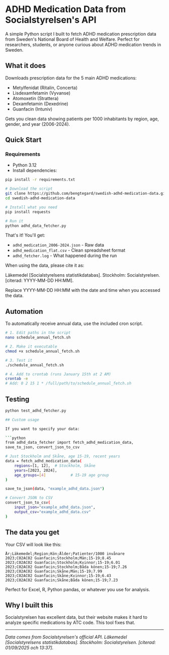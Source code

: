 # ADHD Medication Data from Socialstyrelsen's API

A simple Python script I built to fetch ADHD medication prescription data from Sweden's National Board of Health and Welfare. Perfect for researchers, students, or anyone curious about ADHD medication trends in Sweden.

## What it does

Downloads prescription data for the 5 main ADHD medications:
- Metylfenidat (Ritalin, Concerta)
- Lisdexamfetamin (Vyvanse) 
- Atomoxetin (Strattera)
- Dexamfetamin (Dexedrine)
- Guanfacin (Intuniv)

Gets you clean data showing patients per 1000 inhabitants by region, age, gender, and year (2006-2024).

## Quick Start

### Requirements
- Python 3.12
- Install dependencies:

```bash
pip install -r requirements.txt

# Download the script
git clone https://github.com/bengtegard/swedish-adhd-medication-data.git
cd swedish-adhd-medication-data

# Install what you need
pip install requests

# Run it
python adhd_data_fetcher.py
```

That's it! You'll get:
- `adhd_medication_2006-2024.json` - Raw data  
- `adhd_medication_flat.csv` - Clean spreadsheet format
- `adhd_fetcher.log` - What happened during the run

When using the data, please cite it as:

Läkemedel [Socialstyrelsens statistikdatabas]. Stockholm: Socialstyrelsen. [citerad: YYYY-MM-DD HH:MM].

Replace YYYY-MM-DD HH:MM with the date and time when you accessed the data.

## Automation

To automatically receive annual data, use the included cron script.
```bash
# 1. Edit paths in the script
nano schedule_annual_fetch.sh

# 2. Make it executable
chmod +x schedule_annual_fetch.sh

# 3. Test it
./schedule_annual_fetch.sh

# 4. Add to crontab (runs January 15th at 2 AM)
crontab -e
# Add: 0 2 15 1 * /full/path/to/schedule_annual_fetch.sh
```

## Testing

```bash
python test_adhd_fetcher.py

## Custom usage

If you want to specify your data:

```python
from adhd_data_fetcher import fetch_adhd_medication_data,
save_to_json, convert_json_to_csv

# Just Stockholm and Skåne, age 15-19, recent years
data = fetch_adhd_medication_data(
    regions=[1, 12],  # Stockholm, Skåne
    years=[2023, 2024],
    age_groups=[4]           # 15-19 age group
)

save_to_json(data, "example_adhd_data.json")

# Convert JSON to CSV
convert_json_to_csv(
    input_json="example_adhd_data.json",
    output_csv="example_adhd_data.csv"
)
```

## The data you get

Your CSV will look like this:
```csv
År;Läkemedel;Region;Kön;Ålder;Patienter/1000 invånare
2023;C02AC02 Guanfacin;Stockholm;Män;15-19;8.45
2023;C02AC02 Guanfacin;Stockholm;Kvinnor;15-19;6.01
2023;C02AC02 Guanfacin;Stockholm;Båda könen;15-19;7.26
2023;C02AC02 Guanfacin;Skåne;Män;15-19;7.99
2023;C02AC02 Guanfacin;Skåne;Kvinnor;15-19;6.43
2023;C02AC02 Guanfacin;Skåne;Båda könen;15-19;7.23
```

Perfect for Excel, R, Python pandas, or whatever you use for analysis.

## Why I built this

Socialstyrelsen has excellent data, but their website makes it hard to analyze specific medications by ATC code. This tool fixes that.

---

*Data comes from Socialstyrelsen's official API. Läkemedel [Socialstyrelsens statistikdatabas]. Stockholm: Socialstyrelsen. [citerad: 01/09/2025 och 13:37].*
